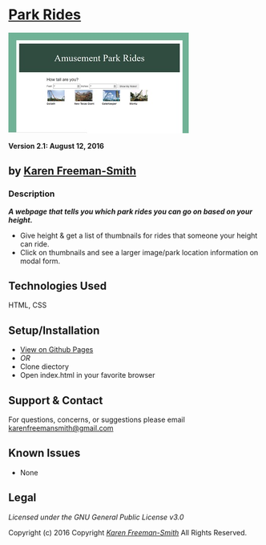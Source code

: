 
# [Park Rides](http://karenfreemansmith.github.io/park)
![project screenshot](/img/screenshot.jpg)

__Version 2.1: August 12, 2016__
## by [Karen Freeman-Smith](http://karenfreemansmith.github.io)

### Description
__*A webpage that tells you which park rides you can go on based on your height.*__

* Give height & get a list of thumbnails for rides that someone your height can ride.
* Click on thumbnails and see a larger image/park location information on modal form.

## Technologies Used
HTML, CSS

## Setup/Installation
* [View on Github Pages](https://karenfreemansmith.github.io/EpicIntroWk1-PetWebsite)
* _OR_
* Clone diectory 
* Open index.html in your favorite browser

## Support & Contact
For questions, concerns, or suggestions please email karenfreemansmith@gmail.com

## Known Issues
* None

## Legal
*Licensed under the GNU General Public License v3.0*

Copyright (c) 2016 Copyright _[Karen Freeman-Smith](https://karenfreemansmith.github.io)_ All Rights Reserved.
